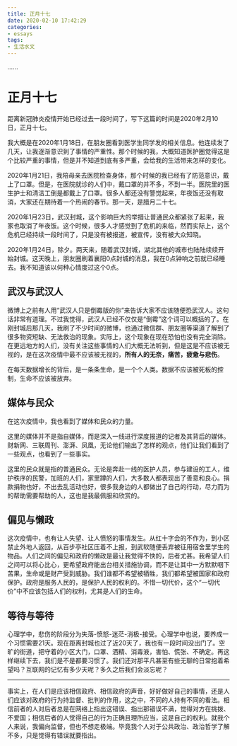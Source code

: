 ```yaml
---
title: 正月十七
date: 2020-02-10 17:42:29
categories: 
- essays
tags:
- 生活水文
---
```


......

<!-- more -->

# 正月十七

距离新冠肺炎疫情开始已经过去一段时间了，写下这篇的时间是2020年2月10日，正月十七。

我大概是在2020年1月18日，在朋友圈看到医学生同学发的相关信息。他连续发了几天，让我逐渐意识到了事情的严重性。那个时候的我，大概知道医护圈觉得这是个比较严重的事情，但是并不知道到底有多严重，会给我的生活带来怎样的变化。

2020年1月21日，我陪母亲去医院检查身体，那个时候的我已经有了防范意识，戴上了口罩。但是，在医院就诊的人们中，戴口罩的并不多，不到一半。医院里的医生护士和清洁工倒是都戴上了口罩。很多人都还没有警觉起来，年夜饭还没有取消，大家还在期待着一个热闹的春节。那一天，是腊月二十七。

2020年1月23日，武汉封城，这个影响巨大的举措让普通民众都紧张了起来，我家也取消了年夜饭。这个时候，很多人才感觉到了危机的来临，然而实际上，这个危机已经持续一段时间了，只是没有被报道，被宣传，没有被大众知晓。

2020年1月24日，除夕。两天来，随着武汉封城，湖北其他的城市也陆陆续续开始封城。这天晚上，朋友圈刷着襄阳0点封城的消息，我在0点钟响之前就已经睡去。我不知道该以何种心情度过这个0点。

## 武汉与武汉人

微博上之前有人用“武汉人只是倒霉版的你”来告诉大家不应该随便恐武汉人。这句话非常有道理。不过我觉得，武汉人已经不仅仅是“倒霉”这个词可以概括的了。在刚封城后那几天，我刷了不少时间的微博，也通过微信群、朋友圈等渠道了解到了很多物资短缺、无法救治的现象。实际上，这个现象在现在恐怕也没有完全消除。在更远地方的人们，没有关注这些事情的人们大概无法听到，但是这是不应该被无视的，是在这次疫情中最不应该被无视的，**所有人的无奈，痛苦，疲惫与悲伤**。

在每天数据增长的背后，是一条条生命，是一个个人类。数据不应该被死板的控制，生命不应该被放弃。

## 媒体与民众

在这次疫情中，我也看到了媒体和民众的力量。

这里的媒体并不是指自媒体，而是深入一线进行深度报道的记者及其背后的媒体。财新网、三联周刊、澎湃、凤凰，无论他们输出了怎样的观点，他们让我们看到了一些观点，也看到了一些事实。

这里的民众就是指的普通民众。无论是奔赴一线的医护人员，参与建设的工人，维护秩序的民警，加班的人们，家里蹲的人们，大多数人都表现出了善意和良心。捐款捐物也好，不出去乱活动也好，很多我身边的人都做出了自己的行动，尽力而为的帮助需要帮助的人，这也是我最佩服和欣赏的。

## 偏见与懒政

这次疫情中，也有让人失望、让人愤怒的事情发生。从红十字会的不作为，到小区禁止外地人返回，从百步亭社区压着不上报，到武软随便丢弃被征用宿舍里学生的物品。人们之间的偏见和政府的懒政是最让我觉得不快的，后者尤甚。我希望人们之间可以将心比心，更希望政府能出台相关措施协调，而不是让其中一方默默咽下苦果，生命或是财产受到威胁。我们谁都不希望被牺牲，我们都希望被国家和政府保护。政府是服务人民的，是保护人民的权利的。不惜一切代价，这个“一切代价”中不应该包括人们的权利，尤其是人们的生命。

## 等待与等待

心理学中，悲伤的阶段分为失落-愤怒-迷茫-消极-接受。心理学中也说，要养成一个习惯需要21天。现在距离封城也过了近20天了，我也有一段时间没出门了。空旷的街道，把守着的小区大门，口罩、酒精、消毒液，害怕、慌张、不确定。再这样继续下去，我们是不是都要习惯了。我们还对那平凡甚至有些无聊的日常抱着希望吗？互联网的记忆有多少天呢？多久之后我们会淡忘呢？





-----

事实上，在人们是应该相信政府、相信政府的声音，好好做好自己的事情，还是人们应该对政府的行为持监督、批判的作用，这之中，不同的人持有不同的看法。相信前者的人对后者总是在网络上指出这错误、指出那错误不满，觉得对方在挑拨、不爱国；相信后者的人觉得自己的行为正确且理所应当，这是自己的权利。就我个人来说，我偏向监督，但也不想走极端。毕竟我个人对于公共政治、政治哲学了解不多，只是觉得有错误就要指出。



